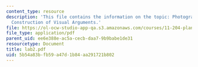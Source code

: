 ```yaml
---
content_type: resource
description: 'This file contains the information on the topic: Photography and the
  Construction of Visual Arguments.'
file: https://ol-ocw-studio-app-qa.s3.amazonaws.com/courses/11-204-planning-communications-and-digital-media-fall-2004/5b54a83bfb59a47d1b84aa291721b802_lab2.pdf
file_type: application/pdf
parent_uid: ee6e388e-ac5a-cecb-daa7-9b9babe1de31
resourcetype: Document
title: lab2.pdf
uid: 5b54a83b-fb59-a47d-1b84-aa291721b802
---
```

